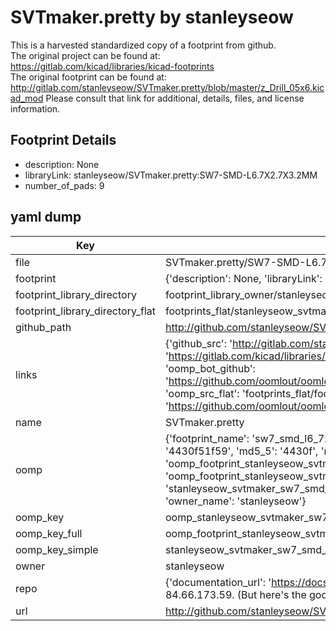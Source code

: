 # SVTmaker.pretty by stanleyseow  
This is a harvested standardized copy of a footprint from github.  
The original project can be found at:  
https://gitlab.com/kicad/libraries/kicad-footprints  
The original footprint can be found at:
http://gitlab.com/stanleyseow/SVTmaker.pretty/blob/master/z_Drill_05x6.kicad_mod
Please consult that link for additional, details, files, and license information.  
## Footprint Details
* description: None  
* libraryLink: stanleyseow/SVTmaker.pretty:SW7-SMD-L6.7X2.7X3.2MM  
* number_of_pads: 9  
## yaml dump  
| Key | Value |  
| --- | --- |  
| file | SVTmaker.pretty/SW7-SMD-L6.7X2.7X3.2MM.kicad_mod |  
| footprint | {'description': None, 'libraryLink': 'stanleyseow/SVTmaker.pretty:SW7-SMD-L6.7X2.7X3.2MM', 'number_of_pads': 9} |  
| footprint_library_directory | footprint_library_owner/stanleyseow_SVTmaker.pretty |  
| footprint_library_directory_flat | footprints_flat/stanleyseow_svtmaker_sw7_smd_l6_7x2_7x3_2mm/working |  
| github_path | http://github.com/stanleyseow/SVTmaker.pretty/blob/master/SW7-SMD-L6.7X2.7X3.2MM.kicad_mod |  
| links | {'github_src': 'http://gitlab.com/stanleyseow/SVTmaker.pretty/blob/master/z_Drill_05x6.kicad_mod', 'github_src_repo': 'https://gitlab.com/kicad/libraries/kicad-footprints', 'oomp_bot': 'footprints/stanleyseow_svtmaker_sw7_smd_l6_7x2_7x3_2mm/working', 'oomp_bot_github': 'https://github.com/oomlout/oomlout_oomp_footprint_bot/tree/main/footprints/stanleyseow_svtmaker_sw7_smd_l6_7x2_7x3_2mm/working', 'oomp_src_flat': 'footprints_flat/footprints_flat/stanleyseow_svtmaker_sw7_smd_l6_7x2_7x3_2mm/working', 'oomp_src_flat_github': 'https://github.com/oomlout/oomlout_oomp_footprint_src/tree/main/footprints_flat/stanleyseow_svtmaker_sw7_smd_l6_7x2_7x3_2mm/working'} |  
| name | SVTmaker.pretty |  
| oomp | {'footprint_name': 'sw7_smd_l6_7x2_7x3_2mm', 'library_name': 'svtmaker', 'md5': '4430f51f599e45928b624e67668e63f0', 'md5_10': '4430f51f59', 'md5_5': '4430f', 'md5_6': '4430f5', 'oomp_key': 'oomp_stanleyseow_svtmaker_sw7_smd_l6_7x2_7x3_2mm', 'oomp_key_extra': 'oomp_footprint_stanleyseow_svtmaker_sw7_smd_l6_7x2_7x3_2mm', 'oomp_key_full': 'oomp_footprint_stanleyseow_svtmaker_sw7_smd_l6_7x2_7x3_2mm_4430f5', 'oomp_key_simple': 'stanleyseow_svtmaker_sw7_smd_l6_7x2_7x3_2mm', 'original_filename': 'SVTmaker.pretty/SW7-SMD-L6.7X2.7X3.2MM.kicad_mod', 'owner_name': 'stanleyseow'} |  
| oomp_key | oomp_stanleyseow_svtmaker_sw7_smd_l6_7x2_7x3_2mm |  
| oomp_key_full | oomp_footprint_stanleyseow_svtmaker_sw7_smd_l6_7x2_7x3_2mm |  
| oomp_key_simple | stanleyseow_svtmaker_sw7_smd_l6_7x2_7x3_2mm |  
| owner | stanleyseow |  
| repo | {'documentation_url': 'https://docs.github.com/rest/overview/resources-in-the-rest-api#rate-limiting', 'message': "API rate limit exceeded for 84.66.173.59. (But here's the good news: Authenticated requests get a higher rate limit. Check out the documentation for more details.)"} |  
| url | http://github.com/stanleyseow/SVTmaker.pretty |  

